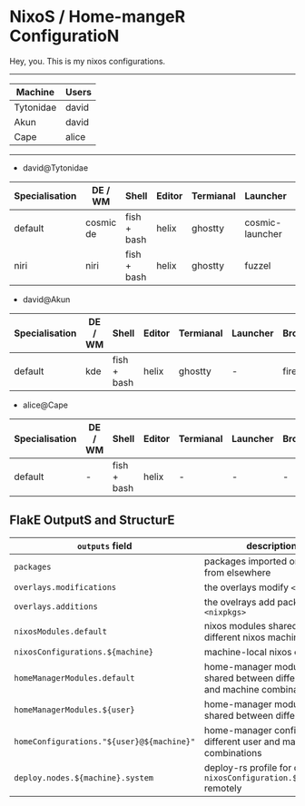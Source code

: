 # NixoS / Home-mangeR ConfiguratioN

Hey, you. This is my nixos configurations.

---

| Machine   | Users |
| --------- | ----- |
| Tytonidae | david |
| Akun      | david |
| Cape      | alice |

---

- david@Tytonidae

| Specialisation | DE / WM   | Shell       | Editor | Termianal | Launcher        | Browser | DM             |
| -------------- | --------- | ----------- | ------ | --------- | --------------- | ------- | -------------- |
| default        | cosmic de | fish + bash | helix  | ghostty   | cosmic-launcher | firefox | cosmic-greeter |
| niri           | niri      | fish + bash | helix  | ghostty   | fuzzel          | firefox | gdm            |

- david@Akun

| Specialisation | DE / WM | Shell       | Editor | Termianal | Launcher | Browser | DM   |
| -------------- | ------- | ----------- | ------ | --------- | -------- | ------- | ---- |
| default        | kde     | fish + bash | helix  | ghostty   | -        | firefox | sddm |

- alice@Cape

| Specialisation | DE / WM | Shell       | Editor | Termianal | Launcher | Browser | DM |
| -------------- | ------- | ----------- | ------ | --------- | -------- | ------- | -- |
| default        | -       | fish + bash | helix  | -         | -        | -       | -  |

## FlakE OutputS and StructurE

| `outputs` field                           | description                                                                 | source                                   |
| ----------------------------------------- | --------------------------------------------------------------------------- | ---------------------------------------- |
| `packages`                                | packages imported or wrapped from elsewhere                                 | ./pkgs                                   |
| `overlays.modifications`                  | the overlays modify `<nixpkgs>`                                             | ./overlays/modifications                 |
| `overlays.additions`                      | the ovelrays add packages in `<nixpkgs>`                                    | ./overlays/additions                     |
| `nixosModules.default`                    | nixos modules shared on different nixos machines                            | ./nixos/modules                          |
| `nixosConfigurations.${machine}`          | machine-local nixos config                                                  | ./nixos/configurations/${machine}        |
| `homeManagerModules.default`              | home-manager modules shared between different user and machine combinations | ./home/modules                           |
| `homeManagerModules.${user}`              | home-manager modules shared between different users                         | ./home/${user}/modules                   |
| `homeConfigurations."${user}@${machine}"` | home-manager config for different user and machine combinations             | ./home/${user}/configurations/${machine} |
| `deploy.nodes.${machine}.system`          | deploy-rs profile for deploying `nixosConfiguration.${machine}` remotely    | -                                        |
